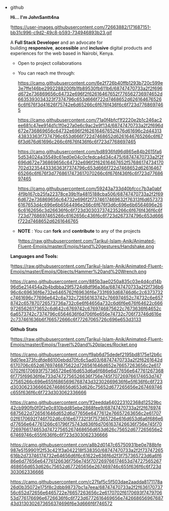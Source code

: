 - github
    
    **Hi... I'm JohnSantt4na**
    
    !https://user-images.githubusercontent.com/72663882/171687151-bb31c996-c9d2-49c8-b593-734946893b23.gif
    
    A **Full Stack Developer** and an advocate for building **responsive**, **accessible** and **inclusive** digital products and experiences for the web based in Nairobi, Kenya.
    
    - Open to project collaborations
    - You can reach me through:
        
        https://camo.githubusercontent.com/6e2f726b40ffb1293b720c599e3e7ffe146be2992288200fb1fb89530fb611b6/68747470733a2f2f696d672e736869656c64732e696f2f62616467652f776562736974652d6635393034323f7374796c653d666f722d7468652d6261646765266c6f676f3d41626f75742e6d65266c6f676f436f6c6f723d7768697465
        
        https://camo.githubusercontent.com/71a0f4bfcf1f2220e2b1c246ac2ee681c47ee914d1c1f0e27a0e6c9ac2e9f134/68747470733a2f2f696d672e736869656c64732e696f2f62616467652f476d61696c2d4431343833363f7374796c653d666f722d7468652d6261646765266c6f676f3d676d61696c266c6f676f436f6c6f723d7768697465
        
        https://camo.githubusercontent.com/bd8936fd96d865e84b2615fa65d534024a35549c61ed0e04c0cfedca4d34c475/68747470733a2f2f696d672e736869656c64732e696f2f62616467652f57686174734170702d3235443336363f7374796c653d666f722d7468652d6261646765266c6f676f3d7768617473617070266c6f676f436f6c6f723d7768697465
        
        https://camo.githubusercontent.com/59243a733d40bfccc7b3a0abf4f9b167cb25fa22378ce39b1fa4815188cba506/68747470733a2f2f696d672e736869656c64732e696f2f7374617469632f76313f6d6573736167653d4c696e6b6564496e266c6f676f3d6c696e6b6564696e266c6162656c3d26636f6c6f723d303037374235266c6f676f436f6c6f723d7768697465266c6162656c436f6c6f723d267374796c653d666f722d7468652d6261646765
        
    - **NOTE** : You can **fork** and **contribute** to any of the projects
        
        !https://raw.githubusercontent.com/Tarikul-Islam-Anik/Animated-Fluent-Emojis/master/Emojis/Hand%20gestures/Handshake.png
        
    **Languages and Tools:**
    
    !https://raw.githubusercontent.com/Tarikul-Islam-Anik/Animated-Fluent-Emojis/master/Emojis/Objects/Hammer%20and%20Wrench.png
    
    https://camo.githubusercontent.com/885b3ae0250a835c03e4d4cd14b96d5e214454a2b4bdbba29f5724d8df96a36a/68747470733a2f2f736b696c6c69636f6e732e6465762f69636f6e733f693d68746d6c2c6373732c7461696c77696e642c6a732c72656163742c766974652c74732c6e6578742c657870726573736a732c6e6f64656a732c6d6f6e676f64622c66697265626173652c6d642c6769742c6769746875622c7673636f64652c6a6573742c7374796c6564636f6d706f6e656e74732c706f73746d616e2c737461636b6f766572666c6f77267065726c696e653d3133
    
    **Github Stats**
    
    !https://raw.githubusercontent.com/Tarikul-Islam-Anik/Animated-Fluent-Emojis/master/Emojis/Travel%20and%20places/Rocket.png
    
    https://camo.githubusercontent.com/f9ab6d75dedef2195bd8175e12b6c9d01ee373fcdfde86100ebdd70fc6c5ad03/68747470733a2f2f6261642d6170706c652d6769746875622d726561646d652e76657263656c2e6170702f6170693f757365726e616d653d6a6f686e6d77656e6477612673686f775f69636f6e733d7472756526636f756e745f707269766174653d74727565266c696e655f6865696768743d32302669636f6e5f636f6c6f723d303062336666267468656d653d626c75652d677265656e267469746c655f636f6c6f723d303062336666
    
    https://camo.githubusercontent.com/1f2eedda640223102368d12529bc42cb990fb0f0f2e0c810bdd85ebe2868fee9/68747470733a2f2f6769746875622d726561646d652d6d77656e6477612e76657263656c2e6170702f6170692f746f702d6c616e67732f3f757365726e616d653d6a6f686e6d77656e647761266c61796f75743d636f6d7061637426636f756e745f707269766174653d74727565267468656d653d626c75652d677265656e267469746c655f636f6c6f723d303062336666
    
    https://camo.githubusercontent.com/a8b2d0147c65750931be0e788bfe987e5159901f2f53c421f3a042218f538350/68747470733a2f2f73747265616b2d73746174732e64656d6f6c61622e636f6d2f3f757365723d6a6f686e6d77656e64776126636f756e745f707269766174653d74727565267468656d653d626c75652d677265656e267469746c655f636f6c6f723d303062336666
    
    https://camo.githubusercontent.com/c27faf5c5f503dae2aadda8171178a26d0b35072e175f8c2dbb98737bc1a7eea/68747470733a2f2f63617073756c652d72656e6465722e76657263656c2e6170702f6170693f747970653d776176696e6726636f6c6f723d6772616469656e74266865696768743d3130302673656374696f6e3d666f6f746572
